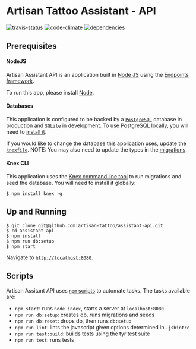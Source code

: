 # Artisan Tattoo Assistant - API

[![travis-status](https://travis-ci.org/artisan-tattoo/assistant-api.svg)](https://travis-ci.org/artisan-tattoo/assistant-api)
[![code-climate](https://d3s6mut3hikguw.cloudfront.net/github/artisan-tattoo/assistant-api/badges/gpa.svg)](https://codeclimate.com/github/artisan-tattoo/assistant-api)
[![dependencies](https://david-dm.org/artisan-tattoo/assistant-api.svg)](https://david-dm.org/artisan-tattoo/assistant-api)

## Prerequisites

#### NodeJS
Artisan Assistant API is an application built in [Node JS](https://nodejs.org/) using the [Endpoints framework](https://github.com/endpoints). 

To run this app, please install [Node](https://nodejs.org/download/). 

#### Databases
This application is configured to be backed by a [`PostgreSQL`](http://www.postgresql.org/) database in production and [`SQLite`](https://www.sqlite.org/) in development. To use PostgreSQL locally, you will need to [install it](http://www.postgresql.org/download/).

If you would like to change the database this application uses, update the [`knexfile`](https://github.com/artisan-tattoo/assistant-API-endpoints/blob/master/knexfile.js). NOTE: You may also need to update the types in the [migrations](https://github.com/artisan-tattoo/assistant-API-endpoints/tree/master/migrations).

#### Knex CLI
This application uses the [Knex command line tool](http://knexjs.org/#Migrations-CLI) to run migrations and seed the database. You will need to install it globally:

```
$ npm install knex -g
```

## Up and Running

```
$ git clone git@github.com:artisan-tattoo/assistant-api.git
$ cd assistant-api
$ npm install
$ npm run db:setup
$ npm start
```

Navigate to [`http://localhost:8080`](http://localhost:8080).

## Scripts

Artisan Assitant API uses [`npm` scripts](https://docs.npmjs.com/misc/scripts) to automate tasks. The tasks available are:

- `npm start`: runs `node index`, starts a server at `localhost:8080`
- `npm run db:setup`: creates db, runs migrations and seeds
- `npm run db:reset`: drops db, then runs `db:setup`
- `npm run lint`: lints the javascript given options determined in `.jshintrc`
- `npm run test:build`: builds tests using the tyr test suite
- `npm run test`: runs tests
